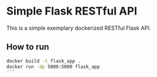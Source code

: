 # Simple Flask RESTful API
This is a simple exemplary dockerized RESTful Flask API.

## How to run
```bash
docker build -t flask_app .
docker run -dp 5000:5000 flask_app 
´´´